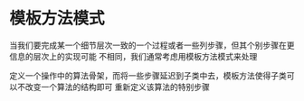 # 模板方法模式

当我们要完成某一个细节层次一致的一个过程或者一些列步骤，但其个别步骤在更信息的层次上的实现可能
不相同，我们通常考虑用模板方法模式来处理

定义一个操作中的算法骨架，而将一些步骤延迟到子类中去，模板方法使得子类可以不改变一个算法的结构即可
重新定义该算法的特别步骤

